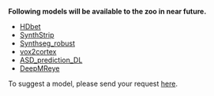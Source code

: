 **Following models will be available to the zoo in near future.**
- [HDbet](https://github.com/MIC-DKFZ/HD-BET)
- [SynthStrip](https://surfer.nmr.mgh.harvard.edu/docs/synthstrip/)
- [Synthseg_robust](https://github.com/freesurfer/freesurfer/tree/7af6446727c9453cbc8ada49dd3b2f45e9d995f5/mri_synthseg)
- [vox2cortex](https://github.com/ai-med/vox2cortex)
- [ASD_prediction_DL](https://github.com/Aakanksha-Rana/ASD_Prediction_DL)
- [DeepMReye](https://github.com/DeepMReye/DeepMReye)

To suggest a model, please send your request [here](https://github.com/neuronets/zoo/issues/new/choose).
